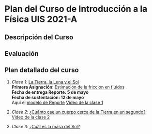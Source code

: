 # Plan del Curso de Introducción a la Física UIS 2021-A

## Descripción del Curso



## Evaluación 

## Plan detallado del curso

1. *Clase 1*: [La Tierra, la Luna y el Sol](Clases/CLS1IntroFis.md)
<br/> **Primera Asignación**: [Estimación de la fricción en fluidos](https://www.overleaf.com/read/tqxvvkwjbzfw)
<br/> **Fecha de entrega Reporte: 5 de mayo**
<br/> **Fecha de sustentación: 12 de mayo**
<br/> Aquí el [modelo de Reporte](https://www.overleaf.com/read/hfqvjnjwngnp)
[Video de la clase 1](https://drive.google.com/file/d/1NoeWa94OBJyatrylgwC6qmTfxu5tCWAb/view?usp=sharing)

2. *Clase 2*: [¿Cuánto cae un cuerpo cerca de la Tierra en un segundo?](Clases/CLS2IntroFis.md)
[Video de la clase 2](https://drive.google.com/file/d/1szXEjRTehqimdo-AyWLxfg6Twobgmc_8/view?usp=sharing)

3. *Clase 3*: [¿Cuál es la masa del Sol?](Clases/CLS3IntroFis.md)
